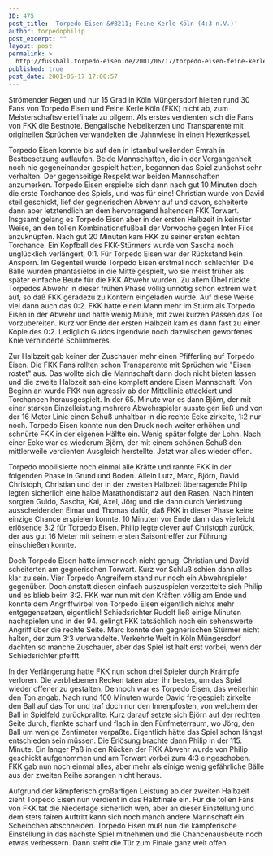 ```yaml
---
ID: 475
post_title: 'Torpedo Eisen &#8211; Feine Kerle Köln (4:3 n.V.)'
author: torpedophilip
post_excerpt: ""
layout: post
permalink: >
  http://fussball.torpedo-eisen.de/2001/06/17/torpedo-eisen-feine-kerle-koeln-43-n-v/
published: true
post_date: 2001-06-17 17:00:57
---
```

Strömender Regen und nur 15 Grad in Köln Müngersdorf hielten rund 30 Fans von Torpedo Eisen und Feine Kerle Köln (FKK) nicht ab, zum Meisterschaftsviertelfinale zu pilgern. Als erstes verdienten sich die Fans von FKK die Bestnote. Bengalische Nebelkerzen und Transparente mit originellen Sprüchen verwandelten die Jahnwiese in einen Hexenkessel.

Torpedo Eisen konnte bis auf den in Istanbul weilenden Emrah in Bestbesetzung auflaufen. Beide Mannschaften, die in der Vergangenheit noch nie gegeneinander gespielt hatten, begannen das Spiel zunächst sehr verhalten. Der gegenseitige Respekt war beiden Mannschaften anzumerken. Torpedo Eisen erspielte sich dann nach gut 10 Minuten doch die erste Torchance des Spiels, und was für eine! Christian wurde von David steil geschickt, lief der gegnerischen Abwehr auf und davon, scheiterte dann aber letztendlich an dem hervorragend haltenden FKK Torwart. Insgsamt gelang es Torpedo Eisen aber in der ersten Halbzeit in keinster Weise, an den tollen Kombinationsfußball der Vorwoche gegen Inter Filos anzuknüpfen. Nach gut 20 Minuten kam FKK zu seiner ersten echten Torchance. Ein Kopfball des FKK-Stürmers wurde von Sascha noch unglücklich verlängert, 0:1. Für Torpedo Eisen war der Rückstand kein Ansporn. Im Gegenteil wurde Torpedo Eisen erstmal noch schlechter. Die Bälle wurden phantasielos in die Mitte gespielt, wo sie meist früher als später einfache Beute für die FKK Abwehr wurden. Zu allem Übel rückte Torpedos Abwehr in dieser frühen Phase völlig unnötig schon extrem weit auf, so daß FKK geradezu zu Kontern eingeladen wurde. Auf diese Weise viel dann auch das 0:2. FKK hatte einen Mann mehr im Sturm als Torpedo Eisen in der Abwehr und hatte wenig Mühe, mit zwei kurzen Pässen das Tor vorzubereiten. Kurz vor Ende der ersten Halbzeit kam es dann fast zu einer Kopie des 0:2. Lediglich Guidos irgendwie noch dazwischen geworfenes Knie verhinderte Schlimmeres.

Zur Halbzeit gab keiner der Zuschauer mehr einen Pfifferling auf Torpedo Eisen. Die FKK Fans rollten schon Transparente mit Sprüchen wie "Eisen rostet" aus. Das wollte sich die Mannschaft dann doch nicht bieten lassen und die zweite Halbzeit sah eine komplett andere Eisen Mannschaft. Von Beginn an wurde FKK nun agressiv ab der Mittellinie attackiert und Torchancen herausgespielt. In der 65. Minute war es dann Björn, der mit einer starken Einzelleistung mehrere Abwehrspieler aussteigen ließ und von der 16 Meter Linie einen Schuß unhaltbar in die rechte Ecke zirkelte, 1:2 nur noch. Torpedo Eisen konnte nun den Druck noch weiter erhöhen und schnürte FKK in der eigenen Hälfte ein. Wenig später folgte der Lohn. Nach einer Ecke war es wiederum Björn, der mit einem schönen Schuß den mittlerweile verdienten Ausgleich herstellte. Jetzt war alles wieder offen.

Torpedo mobilisierte noch einmal alle Kräfte und rannte FKK in der folgenden Phase in Grund und Boden. Allein Lutz, Marc, Björn, David Christoph, Christian und der in der zweiten Halbzeit überragende Philip legten sicherlich eine halbe Marathondistanz auf den Rasen. Nach hinten sorgten Guido, Sascha, Kai, Axel, Jörg und die dann durch Verletzung ausscheidenden Elmar und Thomas dafür, daß FKK in dieser Phase keine einzige Chance erspielen konnte. 10 Minuten vor Ende dann das vielleicht erlösende 3:2 für Torpedo Eisen. Philip legte clever auf Christoph zurück, der aus gut 16 Meter mit seinem ersten Saisontreffer zur Führung einschießen konnte.

Doch Torpedo Eisen hatte immer noch nicht genug. Christian und David scheiterten am gegnerischen Torwart. Kurz vor Schluß schien dann alles klar zu sein. Vier Torpedo Angreifern stand nur noch ein Abwehrspieler gegenüber. Doch anstatt diesen einfach auszuspielen verzettelte sich Philip und es blieb beim 3:2. FKK war nun mit den Kräften völlig am Ende und konnte dem Angriffwirbel von Torpedo Eisen eigentlich nichts mehr entgegensetzen, eigentlich! Schiedsrichter Rudolf ließ einige Minuten nachspielen und in der 94. gelingt FKK tatsächlich noch ein sehenswerte Angriff über die rechte Seite. Marc konnte den gegnerischen Stürmer nicht halten, der zum 3:3 verwandelte. Verkehrte Welt in Köln Müngersdorf dachten so manche Zuschauer, aber das Spiel ist halt erst vorbei, wenn der Schiedsrichter pfeifft.

In der Verlängerung hatte FKK nun schon drei Spieler durch Krämpfe verloren. Die verbliebenen Recken taten aber ihr bestes, um das Spiel wieder offener zu gestalten. Dennoch war es Torpedo Eisen, das weiterhin den Ton angab. Nach rund 100 Minuten wurde David freigespielt zirkelte den Ball auf das Tor und traf doch nur den Innenpfosten, von welchem der Ball in Spielfeld zurückprallte. Kurz darauf setzte sich Björn auf der rechten Seite durch, flankte scharf und flach in den Fünfmeterraum, wo Jörg, den Ball um wenige Zentimeter verpaßte. Eigentlich hätte das Spiel schon längst entschieden sein müssen. Die Erlösung brachte dann Philip in der 115. Minute. Ein langer Paß in den Rücken der FKK Abwehr wurde von Philip geschickt aufgenommen und am Torwart vorbei zum 4:3 eingeschoben. FKK gab nun noch einmal alles, aber mehr als einige wenig gefährliche Bälle aus der zweiten Reihe sprangen nicht heraus.

Aufgrund der kämpferisch großartigen Leistung ab der zweiten Halbzeit zieht Torpedo Eisen nun verdient in das Halbfinale ein. Für die tollen Fans von FKK tat die Niederlage sicherlich weh, aber an dieser Einstellung und dem stets fairen Auftritt kann sich noch manch andere Mannschaft ein Scheibchen abschneiden. Torpedo Eisen muß nun die kämpferische Einstellung in das nächste Spiel mitnehmen und die Chancenausbeute noch etwas verbessern. Dann steht die Tür zum Finale ganz weit offen.
